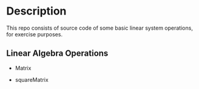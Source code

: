 # Description

This repo consists of source code of some basic linear system operations, for exercise purposes.


## Linear Algebra Operations

- Matrix

- squareMatrix
